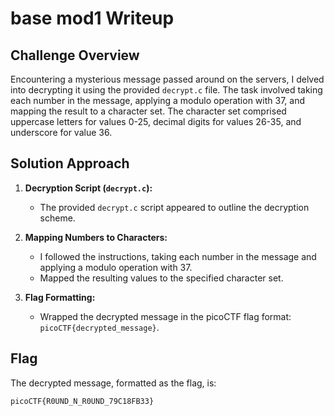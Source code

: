 # base mod1 Writeup

## Challenge Overview

Encountering a mysterious message passed around on the servers, I delved into decrypting it using the provided `decrypt.c` file. The task involved taking each number in the message, applying a modulo operation with 37, and mapping the result to a character set. The character set comprised uppercase letters for values 0-25, decimal digits for values 26-35, and underscore for value 36.

## Solution Approach

1. **Decryption Script (`decrypt.c`):**
   - The provided `decrypt.c` script appeared to outline the decryption scheme.

2. **Mapping Numbers to Characters:**
   - I followed the instructions, taking each number in the message and applying a modulo operation with 37.
   - Mapped the resulting values to the specified character set.

3. **Flag Formatting:**
   - Wrapped the decrypted message in the picoCTF flag format: `picoCTF{decrypted_message}`.

## Flag

The decrypted message, formatted as the flag, is:

`picoCTF{R0UND_N_R0UND_79C18FB33}`
